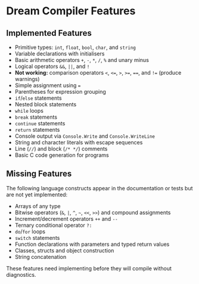 # Dream Compiler Features

## Implemented Features

- Primitive types: `int`, `float`, `bool`, `char`, and `string`
- Variable declarations with initialisers
- Basic arithmetic operators `+`, `-`, `*`, `/`, `%` and unary minus
- Logical operators `&&`, `||`, and `!`
- **Not working:** comparison operators `<`, `<=`, `>`, `>=`, `==`, and `!=` (produce warnings)
- Simple assignment using `=`
- Parentheses for expression grouping
- `if`/`else` statements
- Nested block statements
- `while` loops
- `break` statements
- `continue` statements
- `return` statements
- Console output via `Console.Write` and `Console.WriteLine`
- String and character literals with escape sequences
- Line (`//`) and block (`/* */`) comments
- Basic C code generation for programs

## Missing Features

The following language constructs appear in the documentation or tests but are not yet implemented:

- Arrays of any type
- Bitwise operators (`&`, `|`, `^`, `~`, `<<`, `>>`) and compound assignments
- Increment/decrement operators `++` and `--`
- Ternary conditional operator `?:`
- `do`/`for` loops
- `switch` statements
- Function declarations with parameters and typed return values
- Classes, structs and object construction
- String concatenation

These features need implementing before they will compile without diagnostics.
